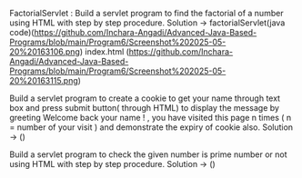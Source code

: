 FactorialServlet : Build a servlet program to find the factorial of a number using HTML with step by step
procedure.
Solution ->  factorialServlet(java code)(https://github.com/Inchara-Angadi/Advanced-Java-Based-Programs/blob/main/Program6/Screenshot%202025-05-20%20163106.png)
           index.html (https://github.com/Inchara-Angadi/Advanced-Java-Based-Programs/blob/main/Program6/Screenshot%202025-05-20%20163115.png)


Build a servlet program to create a cookie to get your name through text box and press submit
button( through HTML) to display the message by greeting Welcome back your name ! , you have
visited this page n times ( n = number of your visit ) and demonstrate the expiry of cookie also.
Solution -> ()


Build a servlet program to check the given number is prime number or not using HTML with step
by step procedure.
Solution -> ()
